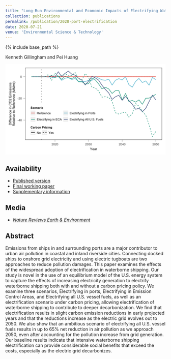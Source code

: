 ```yaml
---
title: "Long-Run Environmental and Economic Impacts of Electrifying Waterborne Shipping in the United States"
collection: publications
permalink: /publication/2020-port-electrification
date: 2020-07-21
venue: 'Environmental Science & Technology'
---
```

{% include base_path %}

Kenneth Gillingham and Pei Huang

![Effect of port electrification on CO2 emissions](/images/paper-2020-port-electrification.png "Effect of port electrification on CO2 emissions")

## Availability

- [Published version](https://pubs.acs.org/doi/full/10.1021/acs.est.0c03298)
- [Final working paper](/files/2020_EST_PE_Main.pdf)
- [Supplementary information](/files/2020_EST_PE_SI.pdf)

## Media

- [*Nature Reviews Earth & Environment*](https://www.nature.com/articles/s43017-020-0090-6)

## Abstract

Emissions from ships in and surrounding ports are a major contributor to urban air pollution in coastal and inland riverside cities. Connecting docked ships to onshore grid electricity and using electric tugboats are two approaches to reduce pollution damages. This paper examines the effects of the widespread adoption of electrification in waterborne shipping. Our study is novel in the use of an equilibrium model of the U.S. energy system to capture the effects of increasing electricity generation to electrify waterborne shipping both with and without a carbon pricing policy. We examine three scenarios, Electrifying in ports, Electrifying in Emission Control Areas, and Electrifying all U.S. vessel fuels, as well as an electrification scenario under carbon pricing, allowing electrification of waterborne shipping to contribute to deeper decarbonization. We find that electrification results in slight carbon emission reductions in early projected years and that the reductions increase as the electric grid evolves out to 2050. We also show that an ambitious scenario of electrifying all U.S. vessel fuels results in up to 65% net reduction in air pollution as we approach 2050, even after accounting for the pollution increase from grid generation. Our baseline results indicate that intensive waterborne shipping electrification can provide considerable social benefits that exceed the costs, especially as the electric grid decarbonizes.
